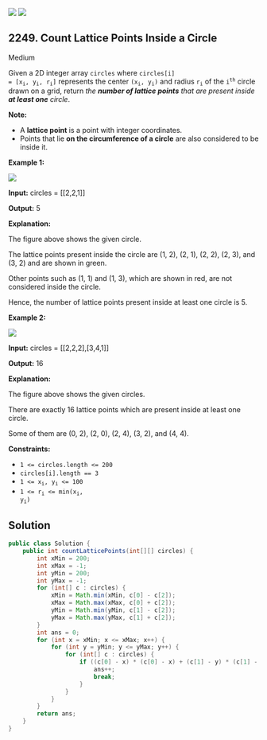 [![](https://img.shields.io/github/stars/javadev/LeetCode-in-Java?label=Stars&style=flat-square)](https://github.com/javadev/LeetCode-in-Java)
[![](https://img.shields.io/github/forks/javadev/LeetCode-in-Java?label=Fork%20me%20on%20GitHub%20&style=flat-square)](https://github.com/javadev/LeetCode-in-Java/fork)

## 2249\. Count Lattice Points Inside a Circle

Medium

Given a 2D integer array `circles` where <code>circles[i] = [x<sub>i</sub>, y<sub>i</sub>, r<sub>i</sub>]</code> represents the center <code>(x<sub>i</sub>, y<sub>i</sub>)</code> and radius <code>r<sub>i</sub></code> of the <code>i<sup>th</sup></code> circle drawn on a grid, return _the **number of lattice points**_ _that are present inside **at least one** circle_.

**Note:**

*   A **lattice point** is a point with integer coordinates.
*   Points that lie **on the circumference of a circle** are also considered to be inside it.

**Example 1:**

![](https://assets.leetcode.com/uploads/2022/03/02/exa-11.png)

**Input:** circles = \[\[2,2,1]]

**Output:** 5

**Explanation:** 

The figure above shows the given circle. 

The lattice points present inside the circle are (1, 2), (2, 1), (2, 2), (2, 3), and (3, 2) and are shown in green. 

Other points such as (1, 1) and (1, 3), which are shown in red, are not considered inside the circle. 

Hence, the number of lattice points present inside at least one circle is 5.

**Example 2:**

![](https://assets.leetcode.com/uploads/2022/03/02/exa-22.png)

**Input:** circles = \[\[2,2,2],[3,4,1]]

**Output:** 16

**Explanation:** 

The figure above shows the given circles. 

There are exactly 16 lattice points which are present inside at least one circle. 

Some of them are (0, 2), (2, 0), (2, 4), (3, 2), and (4, 4).

**Constraints:**

*   `1 <= circles.length <= 200`
*   `circles[i].length == 3`
*   <code>1 <= x<sub>i</sub>, y<sub>i</sub> <= 100</code>
*   <code>1 <= r<sub>i</sub> <= min(x<sub>i</sub>, y<sub>i</sub>)</code>

## Solution

```java
public class Solution {
    public int countLatticePoints(int[][] circles) {
        int xMin = 200;
        int xMax = -1;
        int yMin = 200;
        int yMax = -1;
        for (int[] c : circles) {
            xMin = Math.min(xMin, c[0] - c[2]);
            xMax = Math.max(xMax, c[0] + c[2]);
            yMin = Math.min(yMin, c[1] - c[2]);
            yMax = Math.max(yMax, c[1] + c[2]);
        }
        int ans = 0;
        for (int x = xMin; x <= xMax; x++) {
            for (int y = yMin; y <= yMax; y++) {
                for (int[] c : circles) {
                    if ((c[0] - x) * (c[0] - x) + (c[1] - y) * (c[1] - y) <= c[2] * c[2]) {
                        ans++;
                        break;
                    }
                }
            }
        }
        return ans;
    }
}
```
